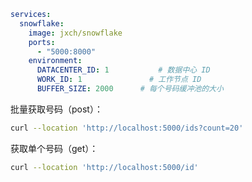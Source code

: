 
```yaml
services:
  snowflake:
    image: jxch/snowflake  
    ports:
      - "5000:8000"  
    environment:
      DATACENTER_ID: 1           # 数据中心 ID
      WORK_ID: 1               # 工作节点 ID
      BUFFER_SIZE: 2000      # 每个号码缓冲池的大小
```


批量获取号码（post）：
```bash
curl --location 'http://localhost:5000/ids?count=20'
```


获取单个号码（get）：
```bash
curl --location 'http://localhost:5000/id'
```

